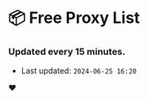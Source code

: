 # :package: Free Proxy List
### Updated every 15 minutes.

- Last updated: `2024-06-25 16:20`

:heart:
